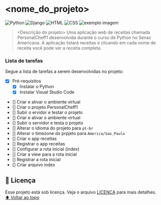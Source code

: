# <nome_do_projeto>
<!---Esses são exemplos. Veja https://shields.io para outras pessoas ou para personalizar este conjunto de escudos. Você pode querer incluir dependências, status do projeto e informações de licença aqui--->
![Python](https://img.shields.io/badge/Python-14354C?style=for-the-badge&logo=python&logoColor=white)
![Django](https://img.shields.io/badge/Django-092E20?style=for-the-badge&logo=django&logoColor=white)
![HTML](https://img.shields.io/badge/HTML5-E34F26?style=for-the-badge&logo=html5&logoColor=white)
![CSS](https://img.shields.io/badge/CSS3-1572B6?style=for-the-badge&logo=css3&logoColor=white)
<img src="exemplo.webp" alt="exemplo imagem">
> <Descrição do projeto>
Uma aplicação web de receitas chamada PersonalCheff1 desenvolvida durante o curso de Python no Senac Americana. A aplicação listará receitas e clicando em cada nome de receita você pode ver a receita completa.

### Lista de tarefas
Segue a lista de tarefas a serem desenvolvidas no projeto:
- [X] Pré-requisitos
    - [X] Instalar o Python
    - [X] Instalar Visual Studio Code
- [] Criar e ativar o ambiente virtual
- [] Criar o projeto PersonalCheff1
- [] Subir o ervidor e testar o projeto
- [] Criar e ativar o ambiente virtual 
- [] Subir o servidor e testa o projeto 
- [] Alterar o idioma do projeto para `pt-br` 
- [] Alterar o timezone do prpjeto para `America/Sao_Paulo`
- [] Criar o app receitas
- [] Registrar  o app receitas
- [] Configurar a rota inicial (index)
- [] Criar a view  para a rota inicial
- [] Registrar a rota inicial
- [] Criar arquivo index


    

## 📝 Licença
Esse projeto está sob licença. Veja o arquivo [LICENÇA](LICENSE.md) para mais detalhes.
[⬆ Voltar ao topo](#nome-do-projeto)<br>